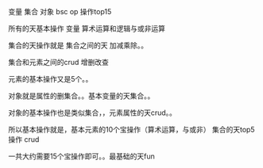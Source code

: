 变量  集合 对象 bsc op 操作top15


所有的天基本操作   变量  算术运算和逻辑与或非运算

集合的天操作就是  集合之间的天  加减乘除。。

集合和元素之间的crud 增删改查

元素的基本操作又是5个。。


对象就是属性的删集合。。基本变量的天集合。。


对象的基本操作也是类似集合，，元素属性的天crud。。


所以基本操作就是，基本元素的10个宝操作（算术运算，与或非）
集合的天top5 操作 crud


一共大约需要15个宝操作即可。。最基础的天fun

